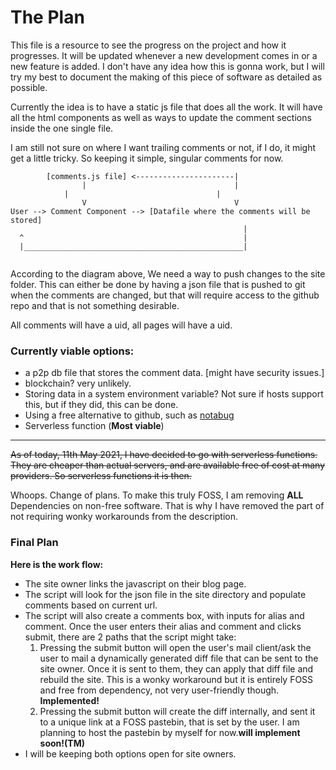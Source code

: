 # The Plan

This file is a resource to see the progress on the project and how it progresses. It will be updated whenever a new development comes in or a new feature is added. I don't have any idea how this is gonna work, but I will try my best to document the making of this piece of software as detailed as possible.


Currently the idea is to have a static js file that does all the work. It will have all the html components as well as ways to update the comment sections inside the one single file.

I am still not sure on where I want trailing comments or not, if I do, it might get a little tricky. So keeping it simple, singular comments for now. 

```
        [comments.js file] <----------------------|
                |                                 |
	        |                                 |
                V                                 V
User --> Comment Component --> [Datafile where the comments will be stored]
                                                    |
  ^                                                 |
  |_________________________________________________|


```

According to the diagram above, We need a way to push changes to the site folder. This can either be done by having a json file that is pushed to git when the comments are changed, but that will require access to the github repo and that is not something desirable. 

All comments will have a uid, all pages will have a uid.

### Currently viable options: 
- a p2p db file that stores the comment data. [might have security issues.]
- blockchain? very unlikely.
- Storing data in a system environment variable? Not sure if hosts support this, but if they did, this can be done.
- Using a free alternative to github, such as [notabug](https://notabug.org)
- Serverless function (**Most viable**)
---
~~As of today, 11th May 2021, I have decided to go with serverless functions. They are cheaper than actual servers, and are available free of cost at many providers. So serverless functions it is then.~~

Whoops. Change of plans. To make this truly FOSS, I am removing **ALL** Dependencies on non-free software. That is why I have removed the part of not requiring wonky workarounds from the description. 

### Final Plan

**Here is the work flow:**
- The site owner links the javascript on their blog page.
- The script will look for the json file in the site directory and populate comments based on current url.
- The script will also create a comments box, with inputs for alias and comment. Once the user enters their alias and comment and clicks submit, there are 2 paths that the script might take:
	1. Pressing the submit button will open the user's mail client/ask the user to mail a dynamically generated diff file that can be sent to the site owner. Once it is sent to them, they can apply that diff file and rebuild the site. This is a wonky workaround but it is entirely FOSS and free from dependency, not very user-friendly though. **Implemented!**
	2. Pressing the submit button will create the diff internally, and sent it to a unique link at a FOSS pastebin, that is set by the user. I am planning to host the pastebin by myself for now.**will implement soon!(TM)**
- I will be keeping both options open for site owners.

